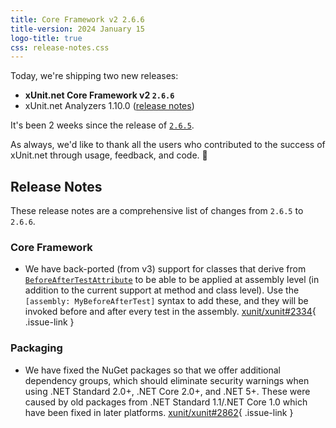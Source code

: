 ```yaml
---
title: Core Framework v2 2.6.6
title-version: 2024 January 15
logo-title: true
css: release-notes.css
---
```


Today, we're shipping two new releases:

* **xUnit.net Core Framework v2 `2.6.6`**
* xUnit.net Analyzers 1.10.0 ([release notes](/releases/analyzers/1.10.0))

It's been 2 weeks since the release of [`2.6.5`](2.6.5).

As always, we'd like to thank all the users who contributed to the success of xUnit.net through usage, feedback, and code. 🎉

## Release Notes

These release notes are a comprehensive list of changes from `2.6.5` to `2.6.6`.

### Core Framework

* We have back-ported (from v3) support for classes that derive from [`BeforeAfterTestAttribute`](https://github.com/xunit/xunit/blob/v2/src/xunit.core/Sdk/BeforeAfterTestAttribute.cs) to be able to be applied at assembly level (in addition to the current support at method and class level). Use the `[assembly: MyBeforeAfterTest]` syntax to add these, and they will be invoked before and after every test in the assembly. [xunit/xunit#2334](https://github.com/xunit/xunit/issues/2334){ .issue-link }

### Packaging

* We have fixed the NuGet packages so that we offer additional dependency groups, which should eliminate security warnings when using .NET Standard 2.0+, .NET Core 2.0+, and .NET 5+. These were caused by old packages from .NET Standard 1.1/.NET Core 1.0 which have been fixed in later platforms. [xunit/xunit#2862](https://github.com/xunit/xunit/issues/2862){ .issue-link }
